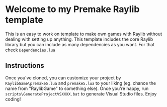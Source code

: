 # Welcome to my Premake Raylib template

This is an easy to work on template to make own games with Raylib without dealing with setting up anything.
This template includes the core Raylib library but you can include as many dependencies as you want. For that check ``Dependencies.lua``

## Instructions

Once you've cloned, you can customize your project by  ``RaylibGame\premake5.lua``  and ``premake5.lua`` to your liking (eg. chance the name from "RaylibGame" to something else).
Once you're happy, run ``scripts\GenerateProjectVSXXXX.bat`` to generate Visual Studio files.
Enjoy coding!
